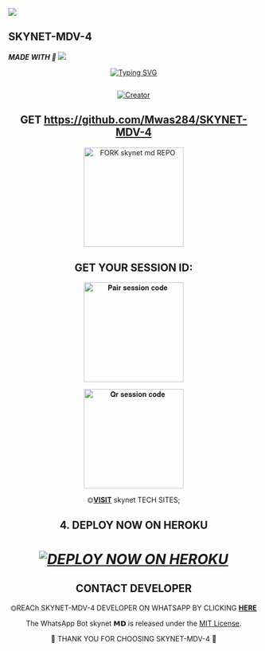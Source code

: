 <a><img src='https://i.imgur.com/LyHic3i.gif'/></a>
## SKYNET-MDV-4
   ***MADE WITH 💎***
<a><img src='https://i.imgur.com/LyHic3i.gif'/></a>

<div align="center">
<a href="https://git.io/typing-svg"><img src="https://readme-typing-svg.demolab.com?font=green+Ops+One&size=50&pause=1000&color=1BAFBAFF&center=true&width=910&height=100&lines=SKYNET-MDV-4;A+WHATSAPP+BOT;CREATED+BY+DARK+MWAS" alt="Typing SVG" /></a>
  </p>
<div align="center">
<p align="center">
  <a href="#"><img src="http://readme-typing-svg.herokuapp.com?color=d1fa02&center=true&vCenter=true&multiline=false&lines=SKYNET-MDV-4+RESPONDS+FAST" alt="">
</p>


</p>
<p align="center">
<a href="#"><img title="Creator" src="https://img.shields.io/badge/Creator-SKYNET TECH-green.svg?style=for-the-badge&logo=github"></a>
<p/>
<p align="center">

## GET https://github.com/Mwas284/SKYNET-MDV-4

<a href="https://github.com/Mwas284/SKYNET-MDV-4"><img src="https://img.shields.io/badge/Fork%20skynetmd%20Repo-black" alt="FORK skynet md REPO" width="200"></a>

## GET YOUR SESSION ID: 

<a href="https://skynetmd-sessions-ce114587ed6a.herokuapp.com/pair"><img src="https://img.shields.io/badge/Pair%20session%20code-purple" alt="𝐏𝐚𝐢𝐫 𝐬𝐞𝐬𝐬𝐢𝐨𝐧 𝐜𝐨𝐝𝐞" width="200"></a>

<a href="https://skynet-pairing-code-b11a94d6c0f0.herokuapp.com/qr"><img src="https://img.shields.io/badge/QR%20session%20code-blue" alt="𝐐𝐫 𝐬𝐞𝐬𝐬𝐢𝐨𝐧 𝐜𝐨𝐝𝐞" width="200"></a>

⏣[**VISIT**](https://beltah-pairing-code-b11a94d6c0f0.herokuapp.com/) skynet TECH SITES; <br>


## 4. DEPLOY NOW ON HEROKU 
<h1 align="center">
 
 ***[![DEPLOY NOW ON HEROKU](https://www.herokucdn.com/deploy/button.svg)](https://dashboard.heroku.com/new?button-url=https://github.com/SKYNET-MDV-4&template=https://github.com/Mwas284/SKYNET-MDV-4)***


 ## CONTACT DEVELOPER

⏣REACh SKYNET-MDV-4 DEVELOPER ON WHATSAPP BY CLICKING  [**HERE**](https://wa.me/254794451471) 



The WhatsApp Bot skynet 𝗠𝗗 is released under the [MIT License](https://opensource.org/licenses/MIT).

🌟 THANK YOU FOR CHOOSING SKYNET-MDV-4 🌟

